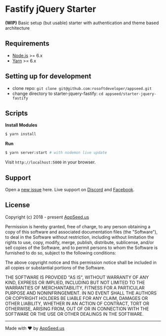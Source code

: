 
Fastify jQuery Starter
====
**(WIP)** Basic setup (but usable) starter with authentication and theme based architecture

## Requirements
- [Node.js](https://nodejs.org/) >= 6.x
- [Yarn](https://yarnpkg.com/lang/en/docs/install/) >= 6.x

## Setting up for development
* clone repo: `git clone git@github.com:rosoftdeveloper/appseed.git` 
* change directory to starter-jquery-fastify: `cd appseed/starter-jquery-fastify`

## Scripts
**Install Modules**
```bash
$ yarn install 
```

**Run**
```bash
$ yarn server:start # with nodemon live update  
```
Visit `http://localhost:5000` in your browser. 

## Support
Open a [new issue](https://github.com/rosoftdeveloper/appseed/issues/new) here. Live support on [Discord](https://discord.gg/fZC6hup) and [Facebook](https://www.facebook.com/groups/fullstack.apps.generator). 

## License

Copyright (c) 2018 - present [AppSeed.us](https://www.appseed.us/?ref=github) 

Permission is hereby granted, free of charge, to any person obtaining a copy of this software and associated documentation files (the "Software"), to deal in the Software without restriction, including without limitation the rights to use, copy, modify, merge, publish, distribute, sublicense, and/or sell copies of the Software, and to permit persons to whom the Software is furnished to do so, subject to the following conditions:

The above copyright notice and this permission notice shall be included in all copies or substantial portions of the Software.

THE SOFTWARE IS PROVIDED "AS IS", WITHOUT WARRANTY OF ANY KIND, EXPRESS OR IMPLIED, INCLUDING BUT NOT LIMITED TO THE WARRANTIES OF MERCHANTABILITY, FITNESS FOR A PARTICULAR PURPOSE AND NONINFRINGEMENT. IN NO EVENT SHALL THE AUTHORS OR COPYRIGHT HOLDERS BE LIABLE FOR ANY CLAIM, DAMAGES OR OTHER LIABILITY, WHETHER IN AN ACTION OF CONTRACT, TORT OR OTHERWISE, ARISING FROM, OUT OF OR IN CONNECTION WITH THE SOFTWARE OR THE USE OR OTHER DEALINGS IN THE SOFTWARE.

---
Made with ♥ by [AppSeed.us]("https://appseed.us")
